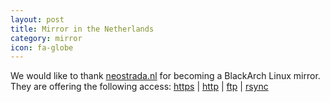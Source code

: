 ```yaml
---
layout: post
title: Mirror in the Netherlands
category: mirror
icon: fa-globe
---
```


We would like to thank [neostrada.nl](http://mirror.neostrada.nl/blackarch/) for becoming a BlackArch Linux mirror.
They are offering the following access: [https](https://mirror.neostrada.nl/blackarch/) | [http](http://mirror.neostrada.nl/blackarch/) | [ftp](ftp://mirror.neostrada.nl/blackarch/) | [rsync](rsync://mirror.neostrada.nl/blackarch/)